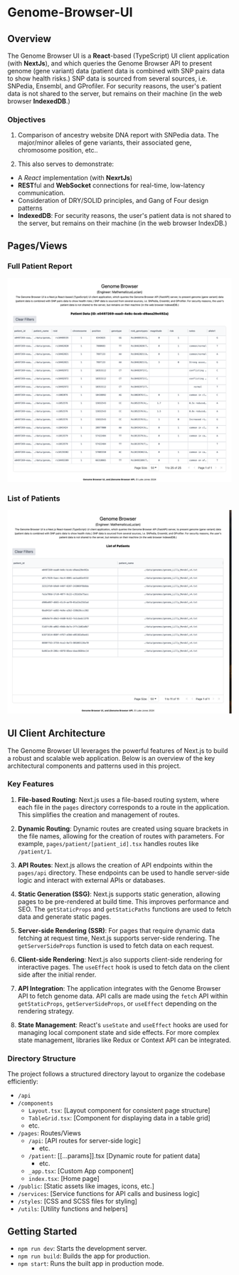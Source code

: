 # Genome-Browser-UI

## Overview

The Genome Browser UI is a **React**-based (TypeScript) UI client application (with **NextJs**), and which queries the Genome Browser API to present genome (gene variant) data (patient data is combined with SNP pairs data to show health risks.) SNP data is sourced from several sources, i.e. SNPedia, Ensembl, and GProfiler. For security reasons, the user's patient data is not shared to the server, but remains on their machine (in the web browser **IndexedDB**.)

### Objectives

1. Comparison of ancestry website DNA report with SNPedia data. The major/minor alleles of gene variants, their associated gene, chromosome position, etc..

2. This also serves to demonstrate:

- A _React_ implementation (with **NexrtJs**)
- **REST**ful and **WebSocket** connections for real-time, low-latency communication.
- Consideration of DRY/SOLID principles, and Gang of Four design patterns
- **IndexedDB**: For security reasons, the user's patient data is not shared to the server, but remains on their machine (in the web browser IndexDB.)

## Pages/Views

### Full Patient Report

![full_report](./assets/full_report.png)

### List of Patients

![list_of_patients](./assets/list_of_patients.png)

## UI Client Architecture

The Genome Browser UI leverages the powerful features of Next.js to build a robust and scalable web application. Below is an overview of the key architectural components and patterns used in this project.

### Key Features

1. **File-based Routing**: Next.js uses a file-based routing system, where each file in the `pages` directory corresponds to a route in the application. This simplifies the creation and management of routes.

2. **Dynamic Routing**: Dynamic routes are created using square brackets in the file names, allowing for the creation of routes with parameters. For example, `pages/patient/[patient_id].tsx` handles routes like `/patient/1`.

3. **API Routes**: Next.js allows the creation of API endpoints within the `pages/api` directory. These endpoints can be used to handle server-side logic and interact with external APIs or databases.

4. **Static Generation (SSG)**: Next.js supports static generation, allowing pages to be pre-rendered at build time. This improves performance and SEO. The `getStaticProps` and `getStaticPaths` functions are used to fetch data and generate static pages.

5. **Server-side Rendering (SSR)**: For pages that require dynamic data fetching at request time, Next.js supports server-side rendering. The `getServerSideProps` function is used to fetch data on each request.

6. **Client-side Rendering**: Next.js also supports client-side rendering for interactive pages. The `useEffect` hook is used to fetch data on the client side after the initial render.

7. **API Integration**: The application integrates with the Genome Browser API to fetch genome data. API calls are made using the `fetch` API within `getStaticProps`, `getServerSideProps`, or `useEffect` depending on the rendering strategy.

8. **State Management**: React's `useState` and `useEffect` hooks are used for managing local component state and side effects. For more complex state management, libraries like Redux or Context API can be integrated.

### Directory Structure

The project follows a structured directory layout to organize the codebase efficiently:

- `/api`
- `/components`
  - `Layout.tsx`: [Layout component for consistent page structure]
  - `TableGrid.tsx`: [Component for displaying data in a table grid]
  - etc.
- `/pages`: Routes/Views
  - `/api`: [API routes for server-side logic]
    - etc.
  - `/patient`: [[...params]].tsx [Dynamic route for patient data]
    - etc.
  - `_app.tsx`: [Custom App component]
  - `index.tsx`: [Home page]
- `/public`: [Static assets like images, icons, etc.]
- `/services`: [Service functions for API calls and business logic]
- `/styles`: [CSS and SCSS files for styling]
- `/utils`: [Utility functions and helpers]

## Getting Started

- `npm run dev`: Starts the development server.
- `npm run build`: Builds the app for production.
- `npm start`: Runs the built app in production mode.
